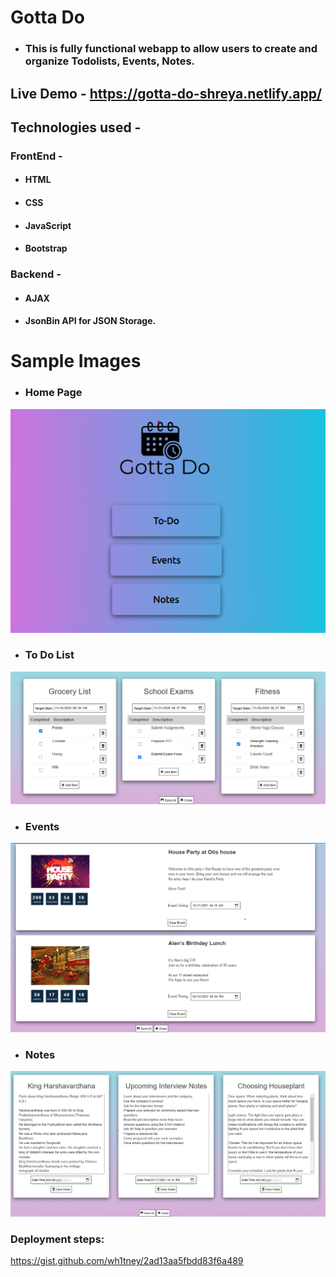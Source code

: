 # Gotta Do
* ### This is fully functional webapp to allow users to create and organize Todolists, Events, Notes.
## Live Demo - https://gotta-do-shreya.netlify.app/

## Technologies used - 
### FrontEnd - 
* #### HTML
* #### CSS
* #### JavaScript
* #### Bootstrap
### Backend -
* #### AJAX
* #### JsonBin API for JSON Storage.

# Sample Images
* ### Home Page
![Home Page Sample Image](sampleImages/gottaDoHome.png)
* ### To Do List
 ![To Do List Sample Image](sampleImages/todoList.png)
* ### Events
 ![Events Sample Image](sampleImages/events.png)
* ### Notes
 ![Events Sample Image](sampleImages/notes.png)

### Deployment steps:
https://gist.github.com/wh1tney/2ad13aa5fbdd83f6a489
